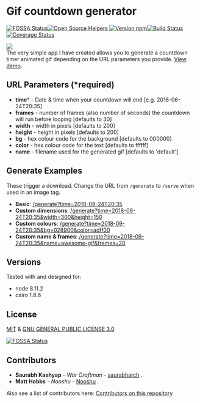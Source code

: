 # Gif countdown generator
[![FOSSA Status](https://app.fossa.io/api/projects/git%2Bgithub.com%2Fraindigi%2Faniminated-date-gif.svg?type=shield)](https://app.fossa.io/projects/git%2Bgithub.com%2Fraindigi%2Faniminated-date-gif?ref=badge_shield)[![Open Source Helpers](https://www.codetriage.com/raindigi/animinated-date-gif/badges/users.svg)](https://www.codetriage.com/raindigi/animinated-date-gif) 
[![Version npm](https://img.shields.io/npm/v/animinated-date-gif.svg?style=flat-square)](https://www.npmjs.com/package/animinated-date-gif)[![Build Status](https://img.shields.io/travis/raindigi/animinated-date-gif/master.svg?style=flat-square)](https://travis-ci.org/raindigi/animinated-date-gif)[![Coverage Status](https://img.shields.io/coveralls/godaddy/svgs/master.svg?style=flat-square)](https://coveralls.io/r/raindigi/animinated-date-gif?branch=master)

![](logo.png)
<br/>
The very simple app I have created allows you to generate a countdown timer animated gif depending on the URL parameters you provide. [View demo](https://date-gif.herokuapp.com/).

## URL Parameters (*required)

* **time*** - Date &amp; time when your countdown will end [e.g. 2016-06-24T20:35]
* **frames** - number of frames (also number of seconds) the countdown will run before looping [defaults to 30]
* **width** - width in pixels [defaults to 200]
* **height** - height in pixels [defaults to 200]
* **bg** - hex colour code for the background [defaults to 000000]
* **color** - hex colour code for the text [defaults to ffffff]
* **name** - filename used for the generated gif [defaults to 'default']
            
## Generate Examples

These trigger a download. Change the URL from `/generate` to `/serve` when used in an image tag.

* **Basic**: [/generate?time=2018-09-24T20:35](https://date-gif.herokuapp.com/generate?time=2018-09-24T20:35&name=ex1)
* **Custom dimensions**: [/generate?time=2018-09-24T20:35&width=300&height=150](https://date-gif.herokuapp.com/generate?time=2018-09-24T20:35&width=300&height=150&name=ex2)
* **Custom colours**: [/generate?time=2018-09-24T20:35&bg=028900&color=adff00](https://date-gif.herokuapp.com/generate?time=2018-09-24T20:35&bg=028900&color=adff00&name=ex3)
* **Custom name & frames**: [/generate?time=2018-09-24T20:35&name=awesome-gif&frames=20](https://date-gif.herokuapp.com/generate?time=2018-09-24T20:35&name=awesome-gif&frames=20)

## Versions

Tested with and designed for:

* node 8.11.2
* cairo 1.8.6

## License

[MIT](LICENSE) & [GNU GENERAL PUBLIC LICENSE 3.0](LICENSE.md)


[![FOSSA Status](https://app.fossa.io/api/projects/git%2Bgithub.com%2Fraindigi%2Faniminated-date-gif.svg?type=large)](https://app.fossa.io/projects/git%2Bgithub.com%2Fraindigi%2Faniminated-date-gif?ref=badge_large)

## Contributors


- **Saurabh Kashyap** - *War Craftman* - [saurabharch](https://github.com/saurabharch) .<br/>
- **Matt Hobbs** - *Nooshu* - [Nooshu](https://github.com/Nooshu) .


Also see a list of contributors here: [Contributors on this repository](https://github.com/raindigi/animinated-date-gif/graphs/contributors)
